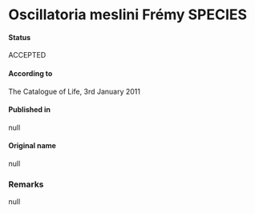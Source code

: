# Oscillatoria meslini Frémy SPECIES

#### Status
ACCEPTED

#### According to
The Catalogue of Life, 3rd January 2011

#### Published in
null

#### Original name
null

### Remarks
null